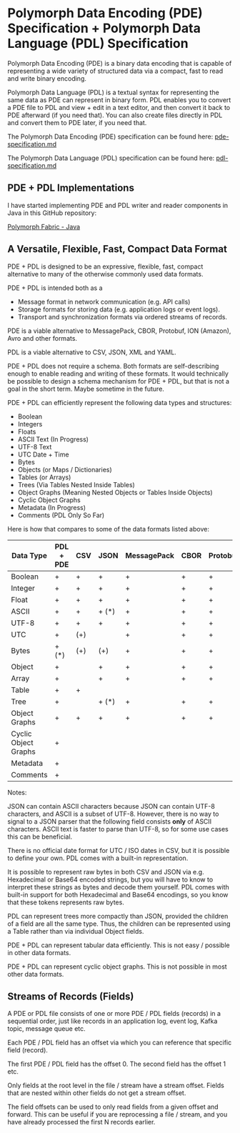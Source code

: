 # Polymorph Data Encoding (PDE) Specification + Polymorph Data Language (PDL) Specification 

Polymorph Data Encoding (PDE) is a binary data encoding that is capable of representing a wide variety of structured
data via a compact, fast to read and write binary encoding.

Polymorph Data Language (PDL) is a textual syntax for representing the same data as PDE can represent in binary form.
PDL enables you to convert a PDE file to PDL and view + edit in a text editor, and then convert it back to PDE 
afterward (if you need that). You can also create files directly in PDL and convert them to PDE later, if you need that.

The Polymorph Data Encoding (PDE) specification can be found here:  [pde-specification.md](pde-specification.md)

The Polymorph Data Language (PDL) specification can be found here:  [pdl-specification.md](pdl-specification.md)


## PDE + PDL Implementations

I have started implementing PDE and PDL writer and reader components in Java in this GitHub repository:

[Polymorph Fabric - Java](https://github.com/jjenkov/polymorph-fabric-java)


## A Versatile, Flexible, Fast, Compact Data Format
PDE + PDL is designed to be an expressive, flexible, fast, compact alternative to many of the otherwise commonly used data formats.

PDE + PDL is intended both as a 

- Message format in network communication (e.g. API calls) 
- Storage formats for storing data (e.g. application logs or event logs).
- Transport and synchronization formats via ordered streams of records.

PDE is a viable alternative to MessagePack, CBOR, Protobuf, ION (Amazon), Avro and other formats.

PDL is a viable alternative to CSV, JSON, XML and YAML.

PDE + PDL does not require a schema. Both formats are self-describing enough to enable reading and writing of these
formats. It would technically be possible to design a schema mechanism for PDE + PDL, but that is not a goal in 
the short term. Maybe sometime in the future.


PDE + PDL can efficiently represent the following data types and structures:

- Boolean
- Integers
- Floats
- ASCII Text (In Progress)
- UTF-8 Text
- UTC Date + Time
- Bytes
- Objects (or Maps / Dictionaries)
- Tables (or Arrays)
- Trees  (Via Tables Nested Inside Tables)
- Object Graphs (Meaning Nested Objects or Tables Inside Objects)
- Cyclic Object Graphs
- Metadata (In Progress)
- Comments (PDL Only So Far)

Here is how that compares to some of the data formats listed above:

| Data Type            | PDL + PDE | CSV | JSON  | MessagePack | CBOR | Protobuf |
|----------------------|-----------|-----|-------|-------------|------|----------|
| Boolean              | +         | +   | +     | +           | +    | +        |
| Integer              | +         | +   | +     | +           | +    | +        |
| Float                | +         | +   | +     | +           | +    | +        | 
| ASCII                | +         | +   | + (*) | +           | +    | +        |
| UTF-8                | +         | +   | +     | +           | +    | +        |
| UTC                  | +         | (+) |       | +           | +    | +        |
| Bytes                | + (*)     | (+) | (+)   | +           | +    | +        |
| Object               | +         |     | +     | +           | +    | +        |
| Array                | +         |     | +     | +           | +    | +        |
| Table                | +         | +   |       |             |      |          |
| Tree                 | +         |     | + (*) | +           | +    | +        |
| Object Graphs        | +         | +   | +     | +           | +    | +        |
| Cyclic Object Graphs | +         |     |       |             |      |          |
| Metadata             | +         |     |       |             |      |          |
| Comments             | +         |     |       |             |      |          |

Notes:

JSON can contain ASCII characters because JSON can contain UTF-8 characters, and ASCII is a subset of UTF-8.
However, there is no way to signal to a JSON parser that the following field consists **only** of ASCII characters.
ASCII text is faster to parse than UTF-8, so for some use cases this can be beneficial.

There is no official date format for UTC / ISO dates in CSV, but it is possible to define your own.
PDL comes with a built-in representation.

It is possible to represent raw bytes in both CSV and JSON via e.g. Hexadecimal or Base64 encoded strings,
but you will have to know to interpret these strings as bytes and decode them yourself.
PDL comes with built-in support for both Hexadecimal and Base64 encodings, so you know that these tokens
represents raw bytes.

PDL can represent trees more compactly than JSON, provided the children of a field are all the same type.
Thus, the children can be represented using a Table rather than via individual Object fields.

PDE + PDL can represent tabular data efficiently. This is not easy / possible in other data formats.

PDE + PDL can represent cyclic object graphs. This is not possible in most other data formats.


## Streams of Records (Fields)

A PDE or PDL file consists of one or more PDE / PDL fields (records) in a sequential order, just like
records in an application log, event log, Kafka topic, message queue etc.

Each PDE / PDL field has an offset via which you can reference that specific field (record).

The first PDE / PDL field has the offset 0. The second field has the offset 1 etc.

Only fields at the root level in the file / stream have a stream offset. Fields that are nested within other fields
do not get a stream offset.

The field offsets can be used to only read fields from a given offset and forward. This can be useful
if you are reprocessing a file / stream, and you have already processed the first N records earlier.














